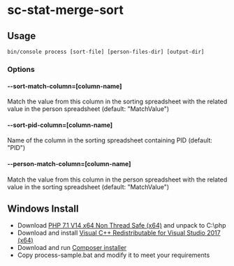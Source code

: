 # sc-stat-merge-sort

## Usage

```
bin/console process [sort-file] [person-files-dir] [output-dir]
```

### Options

#### --sort-match-column=[column-name]

Match the value from this column in the sorting spreadsheet with the related value in the person spreadsheet (default: "MatchValue")

#### --sort-pid-column=[column-name]

Name of the column in the sorting spreadsheet containing PID (default: "PID")

#### --person-match-column=[column-name]

Match the value from this column in the person spreadsheet with the related value in the sorting spreadsheet (default: "MatchValue")

## Windows Install

* Download [PHP 7.1 V14 x64 Non Thread Safe (x64)](http://windows.php.net/qa/) and unpack to C:\php
* Download and install [Visual C++ Redistributable for Visual Studio 2017 (x64)](http://www.microsoft.com/en-us/download/details.aspx?id=48145)
* Download and run [Composer installer](https://getcomposer.org/Composer-Setup.exe)
* Copy process-sample.bat and modify it to meet your requirements
